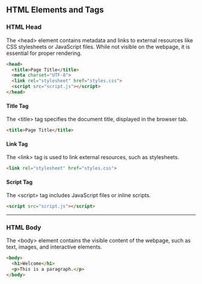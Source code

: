 ## HTML Elements and Tags

### HTML Head

The <span><</span>head<span>></span> element contains metadata and links to external resources like CSS stylesheets or JavaScript files. While not visible on the webpage, it is essential for proper rendering.

```html
<head>
  <title>Page Title</title>
  <meta charset="UTF-8">
  <link rel="stylesheet" href="styles.css">
  <script src="script.js"></script>
</head>
```

#### Title Tag

The <span><</span>title<span>></span> tag specifies the document title, displayed in the browser tab.

```html
<title>Page Title</title>
```

#### Link Tag

The <span><</span>link<span>></span> tag is used to link external resources, such as stylesheets.

```html
<link rel="stylesheet" href="styles.css">
```

#### Script Tag

The <span><</span>script<span>></span> tag includes JavaScript files or inline scripts.

```html
<script src="script.js"></script>
```

---

### HTML Body

The <span><</span>body<span>></span> element contains the visible content of the webpage, such as text, images, and interactive elements.

```html
<body>
  <h1>Welcome</h1>
  <p>This is a paragraph.</p>
</body>
```
